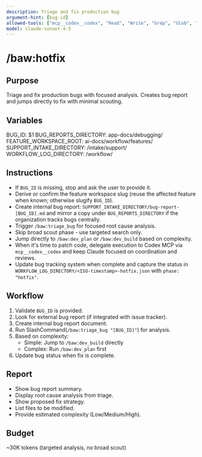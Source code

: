 ```yaml
---
description: Triage and fix production bug
argument-hint: [bug-id]
allowed-tools: ["mcp__codex__codex", "Read", "Write", "Grep", "Glob", "run_shell_command"]
model: claude-sonnet-4-5
---
```


# /baw:hotfix

## Purpose
Triage and fix production bugs with focused analysis. Creates bug report and jumps directly to fix with minimal scouting.

## Variables
BUG_ID: $1
BUG_REPORTS_DIRECTORY: app-docs/debugging/
FEATURE_WORKSPACE_ROOT: ai-docs/workflow/features/
SUPPORT_INTAKE_DIRECTORY: <feature-workspace>/intake/support/
WORKFLOW_LOG_DIRECTORY: <feature-workspace>/workflow/

## Instructions
- If `BUG_ID` is missing, stop and ask the user to provide it.
- Derive or confirm the feature workspace slug (reuse the affected feature when known; otherwise slugify `BUG_ID`).
- Create internal bug report: `SUPPORT_INTAKE_DIRECTORY/bug-report-[BUG_ID].md` and mirror a copy under
  `BUG_REPORTS_DIRECTORY` if the organization tracks bugs centrally.
- Trigger `/baw:triage_bug` for focused root cause analysis.
- Skip broad scout phase - use targeted search only.
- Jump directly to `/baw:dev_plan` or `/baw:dev_build` based on complexity.
- When it's time to patch code, delegate execution to Codex MCP via `mcp__codex__codex` and keep Claude focused on coordination and reviews.
- Update bug tracking system when complete and capture the status in `WORKFLOW_LOG_DIRECTORY/<ISO-timestamp>-hotfix.json` with
  `phase: "hotfix"`.

## Workflow
1. Validate `BUG_ID` is provided.
2. Look for external bug report (if integrated with issue tracker).
3. Create internal bug report document.
4. Run SlashCommand(`/baw:triage_bug "[BUG_ID]"`) for analysis.
5. Based on complexity:
   - Simple: Jump to `/baw:dev_build` directly
   - Complex: Run `/baw:dev_plan` first
6. Update bug status when fix is complete.

## Report
- Show bug report summary.
- Display root cause analysis from triage.
- Show proposed fix strategy.
- List files to be modified.
- Provide estimated complexity (Low/Medium/High).

## Budget
~30K tokens (targeted analysis, no broad scout)
